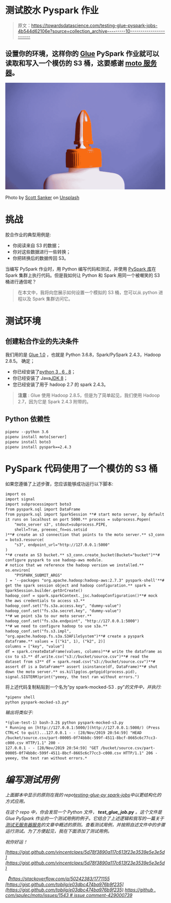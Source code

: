 # 测试胶水 Pyspark 作业

> 原文：<https://towardsdatascience.com/testing-glue-pyspark-jobs-4b544d62106e?source=collection_archive---------10----------------------->

## 设置你的环境，这样你的 [Glue](https://aws.amazon.com/glue/) PySpark 作业就可以读取和写入一个模仿的 S3 桶，这要感谢 [moto 服务器](https://github.com/spulec/moto/blob/master/docs/docs/server_mode.rst)。

![](img/af147c165a711187d658700efcbf9054.png)

Photo by [Scott Sanker](https://unsplash.com/@scottsanker?utm_source=unsplash&utm_medium=referral&utm_content=creditCopyText) on [Unsplash](https://unsplash.com/s/photos/glue?utm_source=unsplash&utm_medium=referral&utm_content=creditCopyText)

# 挑战

胶合作业的典型用例是:

*   你阅读来自 S3 的数据；
*   你对这些数据进行一些转换；
*   你把转换后的数据传回 S3。

当编写 PySpark 作业时，用 Python 编写代码和测试，并使用 [PySpark 库](https://pypi.org/project/pyspark/)在 Spark 集群上执行代码。但是我如何让 Python 和 Spark 用同一个被嘲笑的 S3 桶进行通信呢？

> 在本文中，我将向您展示如何设置一个模拟的 S3 桶，您可以从 python 进程以及 Spark 集群访问它。

# 测试环境

## 创建粘合作业的先决条件

我们用的是 [Glue 1.0](https://docs.aws.amazon.com/glue/latest/dg/release-notes.html) ，也就是 Python 3.6.8，Spark/PySpark 2.4.3，Hadoop 2.8.5。
确定；

*   你已经安装了[python 3 . 6 . 8](https://www.python.org/downloads/release/python-368/)；
*   你已经安装了 Java[JDK 8](https://www.oracle.com/technetwork/java/javase/downloads/jdk8-downloads-2133151.html)；
*   您已经安装了用于 hadoop 2.7 的 spark 2.4.3。

> **注意** : Glue 使用 Hadoop 2.8.5，但是为了简单起见，我们使用 Hadoop 2.7，因为它是 Spark 2.4.3 附带的。

## Python 依赖性

```
pipenv --python 3.6
pipenv install moto[server]
pipenv install boto3
pipenv install pyspark==2.4.3
```

# PySpark 代码使用了一个模仿的 S3 桶

如果您遵循了上述步骤，您应该能够成功运行以下脚本:

```
import os
import signal
import subprocessimport boto3
from pyspark.sql import DataFrame
from pyspark.sql import SparkSession **# start moto server, by default it runs on localhost on port 5000.** process = subprocess.Popen(
    "moto_server s3", stdout=subprocess.PIPE,
    shell=True, preexec_fn=os.setsid
)**# create an s3 connection that points to the moto server.** s3_conn = boto3.resource(
    "s3", endpoint_url="http://127.0.0.1:5000"
)
**# create an S3 bucket.** s3_conn.create_bucket(Bucket="bucket")**# configure pyspark to use hadoop-aws module.
# notice that we reference the hadoop version we installed.**
os.environ[
    "PYSPARK_SUBMIT_ARGS"
] = '--packages "org.apache.hadoop:hadoop-aws:2.7.3" pyspark-shell'**# get the spark session object and hadoop configuration.** spark = SparkSession.builder.getOrCreate()
hadoop_conf = spark.sparkContext._jsc.hadoopConfiguration()**# mock the aws credentials to access s3.** hadoop_conf.set("fs.s3a.access.key", "dummy-value")
hadoop_conf.set("fs.s3a.secret.key", "dummy-value")
**# we point s3a to our moto server.** hadoop_conf.set("fs.s3a.endpoint", "http://127.0.0.1:5000")
**# we need to configure hadoop to use s3a.** hadoop_conf.set("fs.s3.impl", "org.apache.hadoop.fs.s3a.S3AFileSystem")**# create a pyspark dataframe.** values = [("k1", 1), ("k2", 2)]
columns = ["key", "value"]
df = spark.createDataFrame(values, columns)**# write the dataframe as csv to s3.** df.write.csv("s3://bucket/source.csv")**# read the dataset from s3** df = spark.read.csv("s3://bucket/source.csv")**# assert df is a DataFrame** assert isinstance(df, DataFrame)**# shut down the moto server.** os.killpg(os.getpgid(process.pid), signal.SIGTERM)print("yeeey, the test ran without errors.")
```

将上述代码复制粘贴到一个名为“py spark-mocked-S3 . py”*的文件中，并执行:*

```
*pipenv shell
python pyspark-mocked-s3.py*
```

*输出将类似于:*

```
*(glue-test-1) bash-3.2$ python pyspark-mocked-s3.py
* Running on [http://127.0.0.1:5000/](http://127.0.0.1:5000/) (Press CTRL+C to quit)...127.0.0.1 - - [28/Nov/2019 20:54:59] "HEAD /bucket/source.csv/part-00005-0f74bb8c-599f-4511-8bcf-8665c6c77cc3-c000.csv HTTP/1.1" 200 -
127.0.0.1 - - [28/Nov/2019 20:54:59] "GET /bucket/source.csv/part-00005-0f74bb8c-599f-4511-8bcf-8665c6c77cc3-c000.csv HTTP/1.1" 206 -yeeey, the test ran without errors.*
```

# *编写测试用例*

*上面脚本中显示的原则在我的 repo[testing-glue-py spark-jobs](https://github.com/vincentclaes/testing-glue-pyspark-jobs)中以更结构化的方式应用。*

*在这个 repo 中，你会发现一个 Python 文件， **test_glue_job.py** 。这个文件是 Glue PySpark 作业的一个测试用例的例子。它结合了上述逻辑和我写的一篇关于[测试无服务器服务](/testing-serverless-services-59c688812a0d)的文章中概述的原则。查看测试用例，并按照自述文件中的步骤运行测试。为了方便起见，我在下面添加了测试用例。*

*祝你好运！*

*[https://gist.github.com/vincentclaes/5d78f3890a117c613f23e3539e5e3e5d](https://gist.github.com/vincentclaes/5d78f3890a117c613f23e3539e5e3e5d)*

*【https://stackoverflow.com/a/50242383/1771155
[https://gist.github.com/tobilg/e03dbc474ba976b9f235](https://gist.github.com/tobilg/e03dbc474ba976b9f235)
[https://github . com/spulec/moto/issues/1543 # issue comment-429000739](https://github.com/spulec/moto/issues/1543#issuecomment-429000739)*